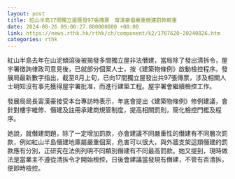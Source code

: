 ```yaml
---
layout: post
title: 紅山半島17間獨立屋獲發97張傳票　甯漢豪倡嚴重僭建罰款較重
date: 2024-08-26 09:00:27.000000000 +08:00
link: https://news.rthk.hk/rthk/ch/component/k2/1767620-20240826.htm
categories: rthk
---
```


紅山半島去年在山泥傾瀉後被揭發多間獨立屋非法僭建，當局除了發出清拆令，屋宇署徵詢律政司意見後，已就部分個案人士，按《建築物條例》啟動檢控程序。發展局最新數字指出，截至8月上旬，已向17間獨立屋發出共97張傳票，涉及相關人士明知沒有事先獲得屋宇署批准，而進行建築工程。屋宇署會繼續檢控工作。

發展局局長甯漢豪接受本台專訪時表示，年底會提出《建築物條例》修例建議，會針對樓宇維修、僭建及註冊承建商規管制度，提高相關罰則，簡化檢控門檻及程序。

她說，就僭建問題，除了一定增加罰款，亦會建議不同嚴重性的僭建有不同層次罰款，例如紅山半島僭建地庫屬嚴重個案，危害可以很大，與外牆支架這類僭建的罰款應有分別，正研究在法例列明不同類別僭建有不同最高罰款。她又提到，現時做法是當業主不遵從清拆令才開始檢控，日後會建議當發現有僭建，不管有否清拆，便即時檢控。
